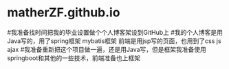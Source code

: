 # matherZF.github.io
#我准备找时间把我的毕业设置做个个人博客架设到GitHub上
#我的个人博客是用Java写的，用了spring框架 mybatis框架 前端是用jsp写的页面，也用到了css js ajax
#我准备重新把这个项目做一遍，还是用Java写，但是框架我准备使用springboot和其他的一些技术，前端准备也上框架
